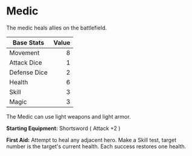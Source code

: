 # Medic

The medic heals allies on the battlefield.

| Base Stats | Value |
|----|----:|
| Movement     |  8 |
| Attack Dice  |  1 |
| Defense Dice |  2 |
| Health       |  6 |
| Skill        |  3 |
| Magic        |  3 |

The Medic can use light weapons and light armor.

**Starting Equipment:** Shortsword ( Attack +2 )

**First Aid:** Attempt to heal any adjacent hero. Make a Skill test, target number is the target's current health. Each success restores one health.

